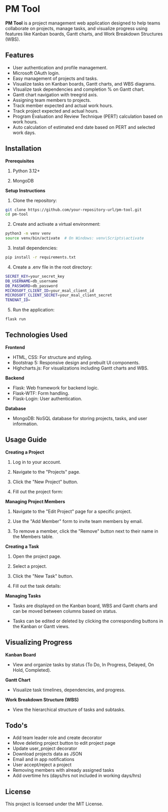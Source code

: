 # PM Tool

**PM Tool** is a project management web application designed to help teams collaborate on projects, manage tasks, and visualize progress using features like Kanban boards, Gantt charts, and Work Breakdown Structures (WBS).



## Features

* User authentication and profile management.
* Microsoft OAuth login.
* Easy management of projects and tasks.
* Visualize tasks on Kanban boards, Gantt charts, and WBS diagrams.
* VIsualize task dependencies and completion % on Gantt chart.
* Gantt chart navigation with treegrid axis.
* Assigning team members to projects.
* Track member expected and actual work hours.
* Track project expected and actual hours.
* Program Evaluation and Review Technique (PERT) calculation based on work hours.
* Auto calculation of estimated end date based on PERT and selected work days.


## Installation

**Prerequisites**

1. Python 3.12+

2. MongoDB

**Setup Instructions**

1. Clone the repository:
```bash
git clone https://github.com/your-repository-url/pm-tool.git
cd pm-tool
```

2. Create and activate a virtual environment:
```bash
python3 -m venv venv
source venv/bin/activate  # On Windows: venv\Scripts\activate
```

3. Install dependencies:
```bash
pip install -r requirements.txt
```

4. Create a .env file in the root directory:
```bash
SECRET_KEY=your_secret_key
DB_USERNAME=db_username
DB_PASSWORD=db_password
MICROSOFT_CLIENT_ID=your_msal_client_id
MICROSOFT_CLIENT_SECRET=your_msal_client_secret
TENENAT_ID=
```

5. Run the application:
```bash
flask run
```

## Technologies Used

**Frontend**
* HTML, CSS: For structure and styling.
* Bootstrap 5: Responsive design and prebuilt UI components.
* Highcharts.js: For visualizations including Gantt charts and WBS.

**Backend**

* Flask: Web framework for backend logic.
* Flask-WTF: Form handling.
* Flask-Login: User authentication.

**Database**

* MongoDB: NoSQL database for storing projects, tasks, and user information.

## Usage Guide

**Creating a Project**

1. Log in to your account.

2. Navigate to the "Projects" page.

3. Click the "New Project" button.

4. Fill out the project form:

**Managing Project Members**

1. Navigate to the "Edit Project" page for a specific project.

2. Use the "Add Member" form to invite team members by email.

3. To remove a member, click the "Remove" button next to their name in the Members table.

**Creating a Task**

1. Open the project page.

2. Select a project.

3. Click the "New Task" button.

4. Fill out the task details:

**Managing Tasks**

* Tasks are displayed on the Kanban board, WBS and Gantt charts and can be moved between columns based on status.

* Tasks can be edited or deleted by clicking the corresponding buttons in the Kanban or Gantt views.

## Visualizing Progress

**Kanban Board**

* View and organize tasks by status (To Do, In Progress, Delayed, On Hold, Completed).

**Gantt Chart**

* Visualize task timelines, dependencies, and progress.

**Work Breakdown Structure (WBS)**

* View the hierarchical structure of tasks and subtasks.

## Todo's
* Add team leader role and create decorator
* Move deleting project button to edit project page
* Update user_project decorator
* Download projects data as JSON
* Email and in app notifications
* User accept/reject a project
* Removing members with already assigned tasks
* Add overtime hrs (days/hrs not included in working days/hrs)

## License

This project is licensed under the MIT License.